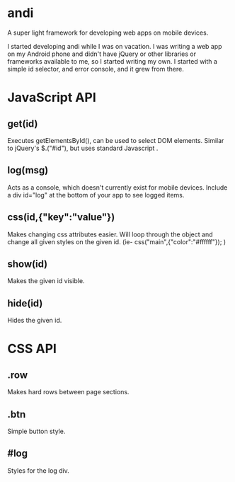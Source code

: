 andi
====

A super light framework for developing web apps on mobile devices.

I started developing andi while I was on vacation. I was writing a web app on my Android phone and didn't have jQuery or other libraries or frameworks available to me, so I started writing my own. I started with a simple id selector, and error console, and it grew from there.

JavaScript API
====

get(id)
----
Executes getElementsById(), can be used to select DOM elements. Similar to jQuery's $.("#id"), but uses standard Javascript .

log(msg)
----
Acts as a console, which doesn't currently exist for mobile devices. Include a div id="log" at the bottom of your app to see logged items.

css(id,{"key":"value"})
----
Makes changing css attributes easier. Will loop through the object and change all given styles on the given id. (ie- css("main",{"color":"#ffffff"}); )

show(id)
----
Makes the given id visible.

hide(id)
----
Hides the given id.


CSS API
====

.row
----
Makes hard rows between page sections.

.btn
----
Simple button style.

#log
----
Styles for the log div.

